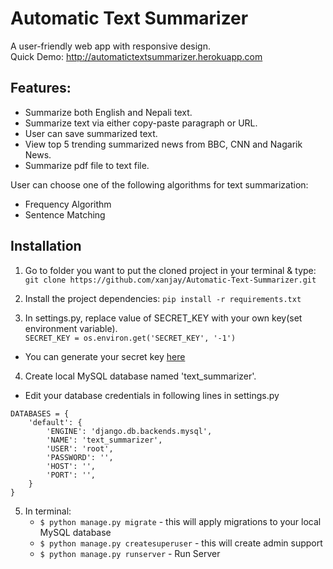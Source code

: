 # Automatic Text Summarizer

A user-friendly web app with responsive design.<br>
Quick Demo: http://automatictextsummarizer.herokuapp.com
## Features:
- Summarize both English and Nepali text.
- Summarize text via either copy-paste paragraph or URL.
- User can save summarized text.
- View top 5 trending summarized news from BBC, CNN and Nagarik News.
- Summarize pdf file to text file.

User can choose one of the following algorithms for text summarization:
- Frequency Algorithm
- Sentence Matching

## Installation

1. Go to folder you want to put the cloned project in your terminal & type:
    `git clone https://github.com/xanjay/Automatic-Text-Summarizer.git`

2. Install the project dependencies:
    `pip install -r requirements.txt`

3. In settings.py, replace value of SECRET_KEY with your own key(set environment variable).   
```SECRET_KEY = os.environ.get('SECRET_KEY', '-1')```
- You can generate your secret key [here](https://www.miniwebtool.com/django-secret-key-generator/)

4. Create local MySQL database named 'text_summarizer'.
- Edit your database credentials in following lines in settings.py
```
DATABASES = {
    'default': {
        'ENGINE': 'django.db.backends.mysql',
        'NAME': 'text_summarizer',
        'USER': 'root',
        'PASSWORD': '',
        'HOST': '',
        'PORT': '',
    }
}
```

5. In terminal:  
    * `$ python manage.py migrate` - this will apply migrations to your local MySQL database   
    * `$ python manage.py createsuperuser` - this will create admin support   
    * `$ python manage.py runserver` - Run Server
